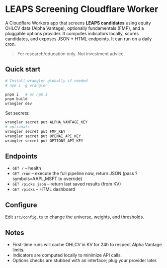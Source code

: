 
# LEAPS Screening Cloudflare Worker

A Cloudflare Workers app that screens **LEAPS candidates** using equity OHLCV data (Alpha Vantage),
optionally fundamentals (FMP), and a pluggable options provider. It computes indicators locally,
scores candidates, and exposes JSON + HTML endpoints. It can run on a daily cron.

> For research/education only. Not investment advice.

## Quick start

```bash
# Install wrangler globally if needed
# npm i -g wrangler

pnpm i   # or npm i
pnpm build
wrangler dev
```

Set secrets:
```bash
wrangler secret put ALPHA_VANTAGE_KEY
# optional:
wrangler secret put FMP_KEY
wrangler secret put OPENAI_API_KEY
wrangler secret put OPTIONS_API_KEY
```

## Endpoints
- `GET /` – health
- `GET /run` – execute the full pipeline now, return JSON (pass ?symbols=AAPL,MSFT to override)
- `GET /picks.json` – return last saved results (from KV)
- `GET /picks` – HTML dashboard

## Configure
Edit `src/config.ts` to change the universe, weights, and thresholds.

## Notes
- First-time runs will cache OHLCV in KV for 24h to respect Alpha Vantage limits.
- Indicators are computed locally to minimize API calls.
- Options checks are stubbed with an interface; plug your provider later.
